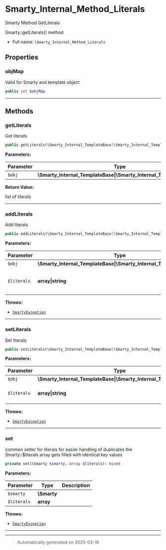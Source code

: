 
# Smarty_Internal_Method_Literals

Smarty Method GetLiterals

Smarty::getLiterals() method

* Full name: `\Smarty_Internal_Method_Literals`



## Properties


### objMap

Valid for Smarty and template object

```php
public int $objMap
```






***

## Methods


### getLiterals

Get literals

```php
public getLiterals(\Smarty_Internal_TemplateBase|\Smarty_Internal_Template|\Smarty $obj): array
```








**Parameters:**

| Parameter | Type | Description |
|-----------|------|-------------|
| `$obj` | **\Smarty_Internal_TemplateBase&#124;\Smarty_Internal_Template&#124;\Smarty** |  |


**Return Value:**

list of literals




***

### addLiterals

Add literals

```php
public addLiterals(\Smarty_Internal_TemplateBase|\Smarty_Internal_Template|\Smarty $obj, array|string $literals = null): \Smarty|\Smarty_Internal_Template
```








**Parameters:**

| Parameter | Type | Description |
|-----------|------|-------------|
| `$obj` | **\Smarty_Internal_TemplateBase&#124;\Smarty_Internal_Template&#124;\Smarty** |  |
| `$literals` | **array&#124;string** | literal or list of literals<br />to addto add |




**Throws:**

- [`SmartyException`](./SmartyException.md)



***

### setLiterals

Set literals

```php
public setLiterals(\Smarty_Internal_TemplateBase|\Smarty_Internal_Template|\Smarty $obj, array|string $literals = null): \Smarty|\Smarty_Internal_Template
```








**Parameters:**

| Parameter | Type | Description |
|-----------|------|-------------|
| `$obj` | **\Smarty_Internal_TemplateBase&#124;\Smarty_Internal_Template&#124;\Smarty** |  |
| `$literals` | **array&#124;string** | literal or list of literals<br />to setto set |




**Throws:**

- [`SmartyException`](./SmartyException.md)



***

### set

common setter for literals for easier handling of duplicates the
Smarty::$literals array gets filled with identical key values

```php
private set(\Smarty $smarty, array $literals): mixed
```








**Parameters:**

| Parameter | Type | Description |
|-----------|------|-------------|
| `$smarty` | **\Smarty** |  |
| `$literals` | **array** |  |




**Throws:**

- [`SmartyException`](./SmartyException.md)



***


***
> Automatically generated on 2025-03-18

